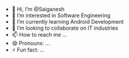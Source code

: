 - 👋 Hi, I’m @Saiganesh
- 👀 I’m interested in Software Engineering
- 🌱 I’m currently learning Android Development
- 💞️ I’m looking to collaborate on IT industries
- 📫 How to reach me ...
- 😄 Pronouns: ...
- ⚡ Fun fact: ...

<!---
Saiganesh-0918/Saiganesh-0918 is a ✨ special ✨ repository because its `README.md` (this file) appears on your GitHub profile.
You can click the Preview link to take a look at your changes.
--->
